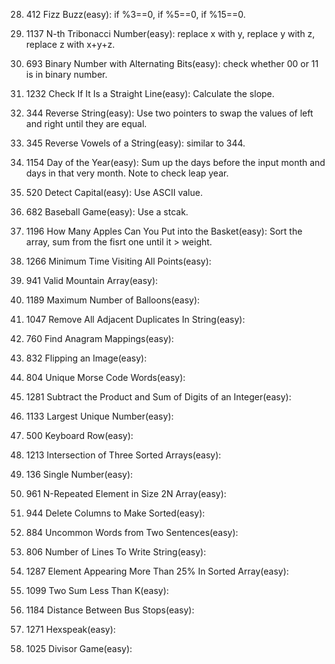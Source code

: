 28. 412 Fizz Buzz(easy): if %3==0, if %5==0, if %15==0.    
  
29. 1137 N-th Tribonacci Number(easy): replace x with y, replace y with z, replace z with x+y+z.
  
30. 693 Binary Number with Alternating Bits(easy): check whether 00 or 11 is in binary number.   
  
31. 1232 Check If It Is a Straight Line(easy): Calculate the slope.  
  
32. 344 Reverse String(easy): Use two pointers to swap the values of left and right until they are equal.   
  
33. 345 Reverse Vowels of a String(easy): similar to 344.   
  
34. 1154 Day of the Year(easy): Sum up the days before the input month and days in that very month. Note to check leap year.  
  
35. 520 Detect Capital(easy): Use ASCII value.  
    
36. 682 Baseball Game(easy): Use a stcak.   
  
37. 1196 How Many Apples Can You Put into the Basket(easy): Sort the array, sum from the fisrt one until it > weight. 
  
38. 1266 Minimum Time Visiting All Points(easy):
  
39. 941 Valid Mountain Array(easy):
  
40. 1189 Maximum Number of Balloons(easy):
  
41. 1047 Remove All Adjacent Duplicates In String(easy):
  
42. 760 Find Anagram Mappings(easy):
  
43. 832 Flipping an Image(easy):
  
44. 804 Unique Morse Code Words(easy):
  
45. 1281 Subtract the Product and Sum of Digits of an Integer(easy):
  
46. 1133 Largest Unique Number(easy):
  
47. 500 Keyboard Row(easy):
  
48. 1213 Intersection of Three Sorted Arrays(easy):
  
49. 136 Single Number(easy):
  
50. 961 N-Repeated Element in Size 2N Array(easy):
    
51. 944 Delete Columns to Make Sorted(easy):    
    
52. 884 Uncommon Words from Two Sentences(easy):    
    
53. 806 Number of Lines To Write String(easy):    
    
54. 1287 Element Appearing More Than 25% In Sorted Array(easy):   
    
55. 1099 Two Sum Less Than K(easy):   
    
56. 1184 Distance Between Bus Stops(easy):    
    
57. 1271 Hexspeak(easy):    
    
58. 1025 Divisor Game(easy):    
